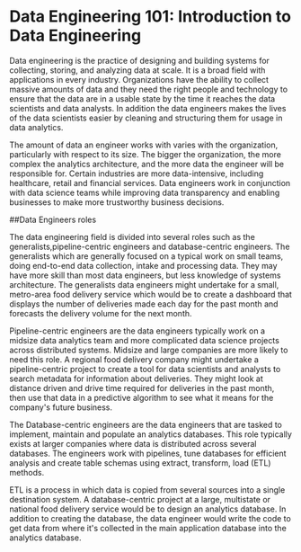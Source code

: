 # Data Engineering 101: Introduction to Data Engineering
Data engineering is the practice of designing and building systems for collecting, storing, and analyzing data at scale. It is a broad field with applications in every industry. Organizations have the ability to collect massive amounts of data and they need the right people and technology to ensure that the data are in a usable state by the time it reaches the data scientists and data analysts. In addition the data engineers makes the lives of the data scientists easier by cleaning and structuring them for usage in data analytics.

The amount of data an engineer works with varies with the organization, particularly with respect to its size. The bigger the organization, the more complex the analytics architecture, and the more data the engineer will be responsible for. Certain industries are more data-intensive, including healthcare, retail and financial services. Data engineers work in conjunction with data science teams while improving data transparency and enabling businesses to make more trustworthy business decisions.

##Data Engineers roles

The data engineering field is divided into several roles such as the generalists,pipeline-centric engineers and database-centric engineers. The generalists which are  generally focused on a typical work on small teams, doing end-to-end data collection, intake and processing data. They may have more skill than most data engineers, but less knowledge of systems architecture. The generalists data engineers might undertake for a small, metro-area food delivery service which would be to create a dashboard that displays the number of deliveries made each day for the past month and forecasts the delivery volume for the next month.

Pipeline-centric engineers are the data engineers typically work on a midsize data analytics team and more complicated data science projects across distributed systems. Midsize and large companies are more likely to need this role. A regional food delivery company might undertake a pipeline-centric project to create a tool for data scientists and analysts to search metadata for information about deliveries. They might look at distance driven and drive time required for deliveries in the past month, then use that data in a predictive algorithm to see what it means for the company's future business.

The Database-centric engineers are the data engineers that are tasked to implement, maintain and populate an analytics databases. This role typically exists at larger companies where data is distributed across several databases. The engineers work with pipelines, tune databases for efficient analysis and create table schemas using extract, transform, load (ETL) methods.

ETL is a process in which data is copied from several sources into a single destination system.
A database-centric project at a large, multistate or national food delivery service would be to design an analytics database. In addition to creating the database, the data engineer would write the code to get data from where it's collected in the main application database into the analytics database.

